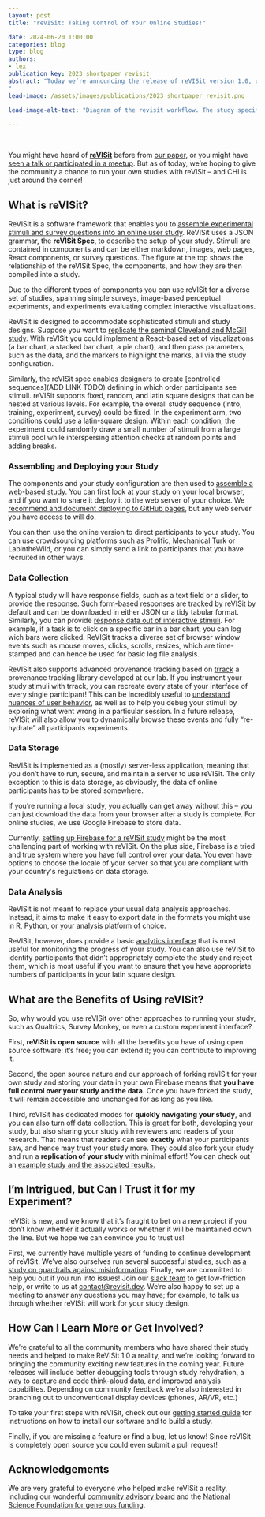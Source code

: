 ```yaml
---
layout: post
title: "reVISit: Taking Control of Your Online Studies!"

date: 2024-06-20 1:00:00
categories: blog
type: blog
authors:
- lex
publication_key: 2023_shortpaper_revisit
abstract: "Today we’re announcing the release of reVISit version 1.0, our open platform for designing, debugging, publishing, and disseminating your online visualization user studies!    
"
lead-image: /assets/images/publications/2023_shortpaper_revisit.png

lead-image-alt-text: "Diagram of the revisit workflow. The study specification and components are used to compile an interactive, web-based study. As participants complete the study data is stored in Firebase and can be downloaded as tabular or JSON files, for subsequent analysis in analytics tools. "
 
---
```

<br>

You might have heard of **[reVISit](https://revisit.dev/)** before from [our paper](https://vdl.sci.utah.edu/publications/2023_shortpaper_revisit/), or you might have [seen a talk or participated in a meetup](https://revisit.dev/community/#community-activities). But as of today, we’re hoping to give the community a chance to run your own studies with reVISit – and CHI is just around the corner! 

## What is reVISit? 

ReVISit is a software framework that enables you to [assemble experimental stimuli and survey questions into an online user study](https://revisit.dev/docs/getting-started/how-does-it-work/). ReVISit uses a JSON grammar, the **reVISit Spec**, to describe the setup of your study. Stimuli are contained in components and can be either markdown, images, web pages, React components, or survey questions. The figure at the top shows the relationship of the reVISit Spec, the components, and how they are then compiled into a study. 

Due to the different types of components you can use reVISit for a diverse set of studies, spanning simple surveys, image-based perceptual experiments, and experiments evaluating complex interactive visualizations. 

ReVISit is designed to accommodate sophisticated stimuli and study designs. Suppose you want to [replicate the seminal Cleveland and McGill study](https://revisit.dev/study/demo-cleveland/). With reVISit you could implement a React-based set of visualizations (a bar chart, a stacked bar chart, a pie chart), and then pass parameters, such as the data, and the markers to highlight the marks, all via the study configuration. 

Similarly, the reVISit spec enables designers to create [controlled sequences](ADD LINK TODO) defining in which order participants see stimuli. reVISit supports fixed, random, and latin square designs that can be nested at various levels. For example, the overall study sequence (intro, training, experiment, survey) could be fixed. In the experiment arm, two conditions could use a latin-square design. Within each condition, the experiment could randomly draw a small number of stimuli from a large stimuli pool while interspersing attention checks at random points and adding breaks. 

### Assembling and Deploying your Study

The components and your study configuration are then used to [assemble a web-based study](https://revisit.dev/docs/getting-started/your-first-study/). You can first look at your study on your local browser, and if you want to share it deploy it to the web server of your choice. We [recommend and document deploying to GitHub pages](https://revisit.dev/docs/tutorials/deploying-to-static-website/), but any web server you have access to will do.   

You can then use the online version to direct participants to your study. You can use crowdsourcing platforms such as Prolific, Mechanical Turk or LabintheWild, or you can simply send a link to participants that you have recruited in other ways. 

### Data Collection 
A typical study will have response fields, such as a text field or a slider, to provide the response. Such form-based responses are tracked by reVISit by default and can be downloaded in either JSON or a tidy tabular format. Similarly, you can provide [response data out of interactive stimuli](https://revisit.dev/docs/tutorials/html-stimulus/). For example, if a task is to click on a specific bar in a bar chart, you can log wich bars were clicked. ReVISit tracks a diverse set of browser window events such as mouse moves, clicks, scrolls, resizes, which are time-stamped and can hence be used for basic log file analysis. 

ReVISit also supports advanced provenance tracking based on [trrack](https://apps.vdl.sci.utah.edu/trrack) a provenance tracking library  developed at our lab. If you instrument your study stimuli with trrack, you can recreate every state of your interface of every single participant! This can be incredibly useful to [understand nuances of user behavior](https://vdl.sci.utah.edu/publications/2021_chi_revisit/), as well as to help you debug your stimuli by exploring what went wrong in a particular session. In a future release, reVISit will also allow you to dynamically browse these events and fully “re-hydrate” all participants experiments. 

### Data Storage

ReVISit is implemented as a (mostly) server-less application, meaning that you don’t have to run, secure, and maintain a server to use reVISit. The only exception to this is data storage, as obviously, the data of online participants has to be stored somewhere. 

If you’re running a local study, you actually can get away without this – you can just download the data from your browser after a study is complete. For online studies, we use Google Firebase to store data.

Currently, [setting up Firebase for a reVISit study](https://revisit.dev/docs/tutorials/firebase-setup/) might be the most challenging part of working with reVISit. On the plus side, Firebase is a tried and true system where you have full control over your data. You even have options to choose the locale of your server so that you are compliant with your country's regulations on data storage. 

### Data Analysis

ReVISit is not meant to replace your usual data analysis approaches. Instead, it aims to make it easy to export data in the formats you might use in R, Python, or your analysis platform of choice. 

ReVISit, however, does provide a basic [analytics interface](https://revisit.dev/docs/analysis-dashboard/) that is most useful for monitoring the progress of your study. You can also use reVISit to identify participants that didn’t appropriately complete the study and reject them, which is most useful if you want to ensure that you have appropriate numbers of participants in your latin square design. 

## What are the Benefits of Using reVISit? 

So, why would you use reVISit over other approaches to running your study, such as Qualtrics, Survey Monkey, or even a custom experiment interface? 

First, **reVISit is open source** with all the benefits you have of using open source software: it’s free; you can extend it; you can contribute to improving it. 

Second, the open source nature and our approach of forking reVISit for your own study and storing your data in your own Firebase means that **you have full control over your study and the data**. Once you have forked the study, it will remain accessible and unchanged for as long as you like. 

Third, reVISit has dedicated modes for **quickly navigating your study**, and you can also turn off data collection. This is great for both, developing your study, but also sharing your study with reviewers and readers of your research. That means that readers can see **exactly** what your participants saw, and hence may trust your study more. They could also fork your study and run a **replication of your study** with minimal effort! You can check out an [example study and the associated results.](https://vdl.sci.utah.edu/viz-guardrails-study/) 

## I’m Intrigued, but Can I Trust it for my Experiment? 

reVISit is new, and we know that it’s fraught to bet on a new project if you don’t know whether it actually works or whether it will be maintained down the line. But we hope we can convince you to trust us! 

First, we currently have multiple years of funding to continue development of reVISit. 
We’ve also ourselves run several successful studies, such as [a study on guardrails against misinformation](https://vdl.sci.utah.edu/viz-guardrails-study/). Finally, we are committed to help you out if you run into issues! Join our [slack team](https://join.slack.com/t/revisit-nsf/shared_invite/zt-25mrh5ppi-6sDAL6HqcWJh_uvt2~~DMQ) to get low-friction help, or write to us at [contact@revisit.dev](mailto:contact@revisit.dev). We’re also happy to set up a meeting to answer any questions you may have; for example, to talk us through whether reVISit will work for your study design. 


## How Can I Learn More or Get Involved? 

We’re grateful to all the community members who have shared their study needs and helped to make ReVISit 1.0 a reality, and we’re looking forward to bringing the community exciting new features in the coming year. Future releases will include better debugging tools through study rehydration, a way to capture and code think-aloud data, and improved analysis capabilites. Depending on community feedback we're also interested in branching out to unconventional display devices (phones, AR/VR, etc.)

To take your first steps with reVISit, check out our [getting started guide](https://revisit.dev/docs/getting-started/) for instructions on how to install our software and to build a study.

Finally, if you are missing a feature or find a bug, let us know! Since reVISit is completely open source you could even submit a pull request!

## Acknowledgements

We are very grateful to everyone who helped make reVISit a reality, including our wonderful [community advisory board](https://revisit.dev/community/#community-advisory-board) and the [National Science Foundation for generous funding](https://vdl.sci.utah.edu/projects/2022-nsf-revisit/). 
